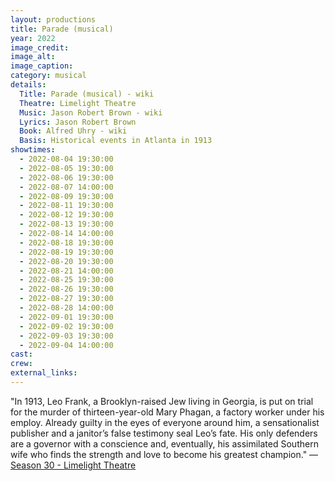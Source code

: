 ```yaml
---
layout: productions
title: Parade (musical)
year: 2022
image_credit: 
image_alt:
image_caption:
category: musical
details:
  Title: Parade (musical) - wiki
  Theatre: Limelight Theatre
  Music: Jason Robert Brown - wiki
  Lyrics: Jason Robert Brown
  Book: Alfred Uhry - wiki
  Basis: Historical events in Atlanta in 1913
showtimes: 
  - 2022-08-04 19:30:00
  - 2022-08-05 19:30:00
  - 2022-08-06 19:30:00
  - 2022-08-07 14:00:00
  - 2022-08-09 19:30:00
  - 2022-08-11 19:30:00
  - 2022-08-12 19:30:00
  - 2022-08-13 19:30:00
  - 2022-08-14 14:00:00
  - 2022-08-18 19:30:00
  - 2022-08-19 19:30:00
  - 2022-08-20 19:30:00
  - 2022-08-21 14:00:00
  - 2022-08-25 19:30:00
  - 2022-08-26 19:30:00
  - 2022-08-27 19:30:00
  - 2022-08-28 14:00:00
  - 2022-09-01 19:30:00
  - 2022-09-02 19:30:00
  - 2022-09-03 19:30:00
  - 2022-09-04 14:00:00
cast:
crew:
external_links:
---
```


"In 1913, Leo Frank, a Brooklyn-raised Jew living in Georgia, is put on trial for the murder of thirteen-year-old Mary Phagan, a factory worker under his employ. Already guilty in the eyes of everyone around him, a sensationalist publisher and a janitor’s false testimony seal Leo’s fate. His only defenders are a governor with a conscience and, eventually, his assimilated Southern wife who finds the strength and love to become his greatest champion." — [Season 30 - Limelight Theatre](https://limelight-theatre.org/season30/)

